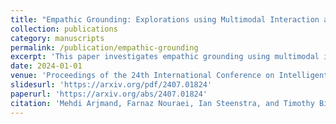 ```yaml
---
title: "Empathic Grounding: Explorations using Multimodal Interaction and Large Language Models with Conversational Agents"
collection: publications
category: manuscripts
permalink: /publication/empathic-grounding
excerpt: 'This paper investigates empathic grounding using multimodal interaction and large language models in conversational agents.'
date: 2024-01-01
venue: 'Proceedings of the 24th International Conference on Intelligent Virtual Agents (IVA 2024)'
slidesurl: 'https://arxiv.org/pdf/2407.01824'
paperurl: 'https://arxiv.org/abs/2407.01824'
citation: 'Mehdi Arjmand, Farnaz Nouraei, Ian Steenstra, and Timothy Bickmore. (2024). &quot;Empathic Grounding: Explorations using Multimodal Interaction and Large Language Models with Conversational Agents.&quot; <i>Proceedings of the 24th International Conference on Intelligent Virtual Agents (IVA 2024)</i>.'
---
```



